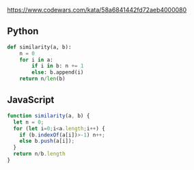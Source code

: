 https://www.codewars.com/kata/58a6841442fd72aeb4000080

## Python
```python
def similarity(a, b):
    n = 0
    for i in a:
        if i in b: n += 1
        else: b.append(i)
    return n/len(b)
```

## JavaScript
```js
function similarity(a, b) {
  let n = 0;
  for (let i=0;i<a.length;i++) {
    if (b.indexOf(a[i])>-1) n++;
    else b.push(a[i]);
  }
  return n/b.length
}
```